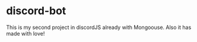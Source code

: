 # discord-bot
This is my second project in discordJS already with Mongoouse. Also it has made with love!
